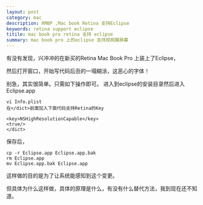 ```yaml
---
layout: post
category: mac
description: RMBP ,Mac book Retina 支持Eclipse
keywords: retina support eclipse
titile: mac book pro retina 支持 eclipse
summary: mac book pro 上的eclipse 支持视网膜屏幕
---
```

有没有发现，兴冲冲的在新买的Retina Mac Book Pro 上装上了Eclipse，

然后打开窗口，开始写代码后丑的一塌糊涂，这恶心的字体！

别急，其实很简单。只需如下操作即可。
进入到eclipse的安装目录然后进入Eclipse.app

	vi Info.plist
	在</dict>前面加入下面代码支持Retina的Key
	
	<key>NSHighResolutionCapable</key>
    <true/>
    </dict>  
    
保存后，

	cp -r Eclipse.app Eclipse.app.bak
	rm Eclipse.app
	mv Eclipse.app.bak Eclipse.app
	
这样做的目的是为了让系统能感知到这个变更。

但具体为什么这样做，具体的原理是什么，有没有什么替代方法，我到现在还不知道。